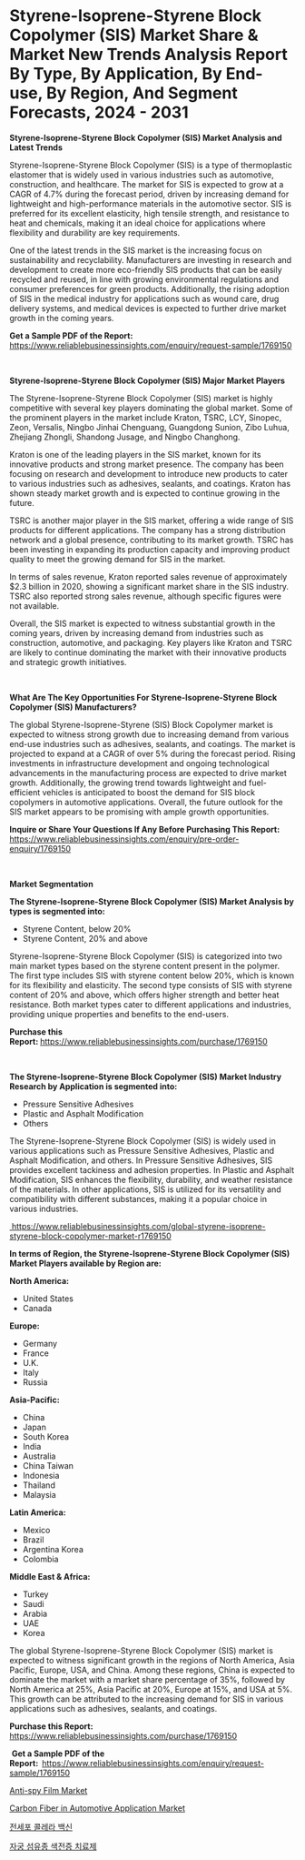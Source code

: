 <p><h1>Styrene-Isoprene-Styrene Block Copolymer (SIS) Market Share & Market New Trends Analysis Report By Type, By Application, By End-use, By Region, And Segment Forecasts, 2024 - 2031</h1></p><p><strong>Styrene-Isoprene-Styrene Block Copolymer (SIS) Market Analysis and Latest Trends</strong></p>
<p><p>Styrene-Isoprene-Styrene Block Copolymer (SIS) is a type of thermoplastic elastomer that is widely used in various industries such as automotive, construction, and healthcare. The market for SIS is expected to grow at a CAGR of 4.7% during the forecast period, driven by increasing demand for lightweight and high-performance materials in the automotive sector. SIS is preferred for its excellent elasticity, high tensile strength, and resistance to heat and chemicals, making it an ideal choice for applications where flexibility and durability are key requirements.</p><p>One of the latest trends in the SIS market is the increasing focus on sustainability and recyclability. Manufacturers are investing in research and development to create more eco-friendly SIS products that can be easily recycled and reused, in line with growing environmental regulations and consumer preferences for green products. Additionally, the rising adoption of SIS in the medical industry for applications such as wound care, drug delivery systems, and medical devices is expected to further drive market growth in the coming years.</p></p>
<p><strong>Get a Sample PDF of the Report:&nbsp;</strong> <a href="https://www.reliablebusinessinsights.com/enquiry/request-sample/1769150">https://www.reliablebusinessinsights.com/enquiry/request-sample/1769150</a></p>
<p>&nbsp;</p>
<p><strong>Styrene-Isoprene-Styrene Block Copolymer (SIS) Major Market Players</strong></p>
<p><p>The Styrene-Isoprene-Styrene Block Copolymer (SIS) market is highly competitive with several key players dominating the global market. Some of the prominent players in the market include Kraton, TSRC, LCY, Sinopec, Zeon, Versalis, Ningbo Jinhai Chenguang, Guangdong Sunion, Zibo Luhua, Zhejiang Zhongli, Shandong Jusage, and Ningbo Changhong.</p><p>Kraton is one of the leading players in the SIS market, known for its innovative products and strong market presence. The company has been focusing on research and development to introduce new products to cater to various industries such as adhesives, sealants, and coatings. Kraton has shown steady market growth and is expected to continue growing in the future.</p><p>TSRC is another major player in the SIS market, offering a wide range of SIS products for different applications. The company has a strong distribution network and a global presence, contributing to its market growth. TSRC has been investing in expanding its production capacity and improving product quality to meet the growing demand for SIS in the market.</p><p>In terms of sales revenue, Kraton reported sales revenue of approximately $2.3 billion in 2020, showing a significant market share in the SIS industry. TSRC also reported strong sales revenue, although specific figures were not available.</p><p>Overall, the SIS market is expected to witness substantial growth in the coming years, driven by increasing demand from industries such as construction, automotive, and packaging. Key players like Kraton and TSRC are likely to continue dominating the market with their innovative products and strategic growth initiatives.</p></p>
<p>&nbsp;</p>
<p><strong>What Are The Key Opportunities For Styrene-Isoprene-Styrene Block Copolymer (SIS) Manufacturers?</strong></p>
<p><p>The global Styrene-Isoprene-Styrene (SIS) Block Copolymer market is expected to witness strong growth due to increasing demand from various end-use industries such as adhesives, sealants, and coatings. The market is projected to expand at a CAGR of over 5% during the forecast period. Rising investments in infrastructure development and ongoing technological advancements in the manufacturing process are expected to drive market growth. Additionally, the growing trend towards lightweight and fuel-efficient vehicles is anticipated to boost the demand for SIS block copolymers in automotive applications. Overall, the future outlook for the SIS market appears to be promising with ample growth opportunities.</p></p>
<p><strong>Inquire or Share Your Questions If Any Before Purchasing This Report:</strong> <a href="https://www.reliablebusinessinsights.com/enquiry/pre-order-enquiry/1769150">https://www.reliablebusinessinsights.com/enquiry/pre-order-enquiry/1769150</a></p>
<p>&nbsp;</p>
<p><strong>Market Segmentation</strong></p>
<p><strong>The Styrene-Isoprene-Styrene Block Copolymer (SIS) Market Analysis by types is segmented into:</strong></p>
<p><ul><li>Styrene Content, below 20%</li><li>Styrene Content, 20% and above</li></ul></p>
<p><p>Styrene-Isoprene-Styrene Block Copolymer (SIS) is categorized into two main market types based on the styrene content present in the polymer. The first type includes SIS with styrene content below 20%, which is known for its flexibility and elasticity. The second type consists of SIS with styrene content of 20% and above, which offers higher strength and better heat resistance. Both market types cater to different applications and industries, providing unique properties and benefits to the end-users.</p></p>
<p><strong>Purchase this Report:&nbsp;</strong><a href="https://www.reliablebusinessinsights.com/purchase/1769150">https://www.reliablebusinessinsights.com/purchase/1769150</a></p>
<p>&nbsp;</p>
<p><strong>The Styrene-Isoprene-Styrene Block Copolymer (SIS) Market Industry Research by Application is segmented into:</strong></p>
<p><ul><li>Pressure Sensitive Adhesives</li><li>Plastic and Asphalt Modification</li><li>Others</li></ul></p>
<p><p>The Styrene-Isoprene-Styrene Block Copolymer (SIS) is widely used in various applications such as Pressure Sensitive Adhesives, Plastic and Asphalt Modification, and others. In Pressure Sensitive Adhesives, SIS provides excellent tackiness and adhesion properties. In Plastic and Asphalt Modification, SIS enhances the flexibility, durability, and weather resistance of the materials. In other applications, SIS is utilized for its versatility and compatibility with different substances, making it a popular choice in various industries.</p></p>
<p><a href="https://www.reliablebusinessinsights.com/global-styrene-isoprene-styrene-block-copolymer-market-r1769150">&nbsp;https://www.reliablebusinessinsights.com/global-styrene-isoprene-styrene-block-copolymer-market-r1769150</a></p>
<p><strong>In terms of Region, the Styrene-Isoprene-Styrene Block Copolymer (SIS) Market Players available by Region are:</strong></p>
<p>
    <p> <strong> North America: </strong>
        <ul>
            <li>United States</li>
            <li>Canada</li>
        </ul>
        </p> 
    <p> <strong> Europe: </strong>
        <ul>
            <li>Germany</li>
            <li>France</li>
            <li>U.K.</li>
            <li>Italy</li>
            <li>Russia</li>
        </ul>
        </p> 
    <p> <strong> Asia-Pacific: </strong>
        <ul>
            <li>China</li>
            <li>Japan</li>
            <li>South Korea</li>
            <li>India</li>
            <li>Australia</li>
            <li>China Taiwan</li>
            <li>Indonesia</li>
            <li>Thailand</li>
            <li>Malaysia</li>
        </ul>
        </p> 
    <p> <strong> Latin America: </strong>
        <ul>
            <li>Mexico</li>
            <li>Brazil</li>
            <li>Argentina Korea</li>
            <li>Colombia</li>
        </ul>
        </p> 
    <p> <strong> Middle East & Africa: </strong>
        <ul>
            <li>Turkey</li>
            <li>Saudi</li>
            <li>Arabia</li>
            <li>UAE</li>
            <li>Korea</li>
        </ul>
    </p>
    </p>
<p><p>The global Styrene-Isoprene-Styrene Block Copolymer (SIS) market is expected to witness significant growth in the regions of North America, Asia Pacific, Europe, USA, and China. Among these regions, China is expected to dominate the market with a market share percentage of 35%, followed by North America at 25%, Asia Pacific at 20%, Europe at 15%, and USA at 5%. This growth can be attributed to the increasing demand for SIS in various applications such as adhesives, sealants, and coatings.</p></p>
<p><strong>Purchase this Report: </strong><a href="https://www.reliablebusinessinsights.com/purchase/1769150">https://www.reliablebusinessinsights.com/purchase/1769150</a></p>
<p>&nbsp;<strong>Get a Sample PDF of the Report:&nbsp;&nbsp;</strong><a href="https://www.reliablebusinessinsights.com/enquiry/request-sample/1769150">https://www.reliablebusinessinsights.com/enquiry/request-sample/1769150</a></p>
<p><strong></strong></p>
<p><p><a href="https://github.com/derrinmiltonellis35gcl/Market-Research-Report-List-3/blob/main/anti-spy-film-market.md">Anti-spy Film Market</a></p><p><a href="https://github.com/Sherrillcrooksxa8i18ucf2m/Market-Research-Report-List-3/blob/main/carbon-fiber-in-automotive-application-market.md">Carbon Fiber in Automotive Application Market</a></p><p><a href="https://github.com/AlbertotDouglas44367/Market-Research-Report-List-2/blob/main/4217205142893.md">전세포 콜레라 백신</a></p><p><a href="https://github.com/tasfiyaj85/Market-Research-Report-List-1/blob/main/5991485142892.md">자궁 섬유종 색전증 치료제</a></p></p>